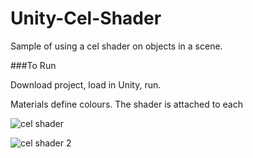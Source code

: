 # Unity-Cel-Shader

Sample of using a cel shader  on objects in a scene.

###To Run

Download project, load in Unity, run.

Materials define colours. The shader is attached to each 

![cel shader](https://cloud.githubusercontent.com/assets/20460156/23339466/149a23ba-fc1b-11e6-945d-1c8f2a8471cd.PNG)

![cel shader 2](https://cloud.githubusercontent.com/assets/20460156/23339467/19c195a8-fc1b-11e6-8e5c-6a9d618a8a07.PNG)
